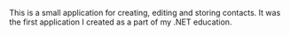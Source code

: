 This is a small application for creating, editing and storing contacts. It was the first application I created as a part of my .NET education.
